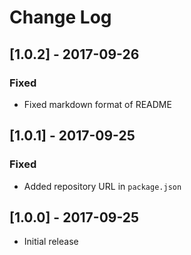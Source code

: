# Change Log

## [1.0.2] - 2017-09-26

### Fixed

- Fixed markdown format of README

## [1.0.1] - 2017-09-25

### Fixed

- Added repository URL in `package.json`

## [1.0.0] - 2017-09-25

- Initial release
